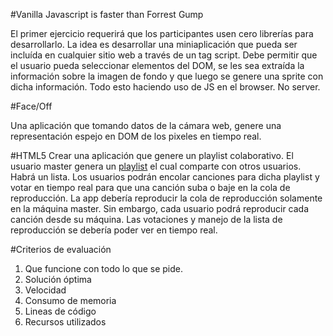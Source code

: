 #Vanilla Javascript is faster than Forrest Gump

El primer ejercicio requerirá que los participantes usen cero librerías para desarrollarlo. 
La idea es desarrollar una miniaplicación que pueda ser incluída en cualquier sitio web a través de un tag script.
Debe permitir que el usuario pueda seleccionar elementos del DOM, se les sea extraída la información sobre la imagen de fondo y que luego se genere una sprite con dicha información. 
Todo esto haciendo uso de JS en el browser. No server.


#Face/Off

Una aplicación que tomando datos de la cámara web, genere una representación espejo en DOM de los pixeles en tiempo real.

#HTML5
Crear una aplicación que genere un playlist colaborativo. El usuario master genera un [playlist](https://github.com/BogotaJS/bday2012/blob/master/playlist.md) el cual comparte con otros usuarios. Habrá un lista. Los usuarios podrán encolar canciones para dicha playlist y votar en tiempo real para que una canción suba o baje en la cola de reproducción. La app debería reproducir la cola de reproducción solamente en la máquina master. Sin embargo, cada usuario podrá reproducir cada canción desde su máquina. Las votaciones y manejo de la lista de reproducción se debería poder ver en tiempo real.


#Criterios de evaluación
1. Que funcione con todo lo que se pide.
2. Solución óptima
3. Velocidad
4. Consumo de memoria
5. Lineas de código
6. Recursos utilizados
